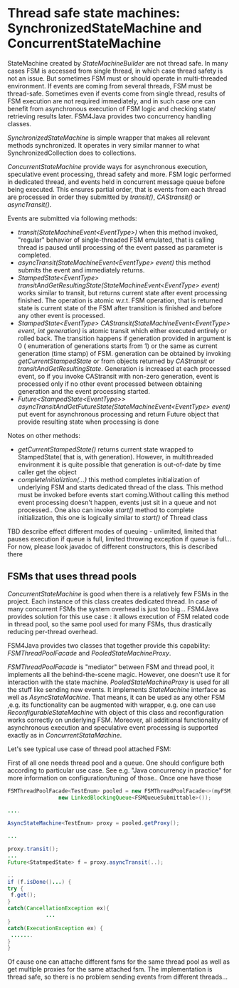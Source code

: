 # Thread safe state machines: SynchronizedStateMachine and ConcurrentStateMachine

StateMachine created by *StateMachineBuilder* are not thread safe. In many cases
FSM is accessed from single thread, in which case thread safety is not an issue.
But sometimes FSM must or should operate in multi-threaded environment. If events
are coming from several threads, FSM must be thread-safe. Sometimes even if events
come from single thread, results of FSM execution are not required immediately,
and in such case one can benefit from asynchronous execution of FSM logic and
checking state/ retrieving results later. FSM4Java provides two concurrency handling classes.

*SynchronizedStateMachine* is simple wrapper that makes all relevant methods
synchronized. It operates in very similar manner to what SynchronizedCollection
does to collections.

*ConcurrentStateMachine* provide ways for asynchronous execution, speculative event
processing, thread safety and more. FSM logic performed in dedicated thread, and
events held in concurrent message queue before being executed. This ensures partial
order, that is events from each thread are processed in order they submitted by
*transit()*, *CAStransit()* or *asyncTransit()*.

Events are submitted via following methods:

* *transit(StateMachineEvent&lt;EventType&gt;)* when this method invoked, "regular"
behavior of single-threaded FSM emulated, that is calling thread is paused until
processing of the event passed as parameter is completed.
* *asyncTransit(StateMachineEvent&lt;EventType&gt; event)* this method submits the
event and immediately returns.
* *StampedState&lt;EventType&gt; transitAndGetResultingState(StateMachineEvent&lt;EventType&gt; event)*
works similar to transit, but returns current state after event processing finished.
The operation is atomic w.r.t. FSM operation, that is returned state is current state
of the FSM after transition is finished and before any other event is processed.
* *StampedState&lt;EventType&gt; CAStransit(StateMachineEvent&lt;EventType&gt; event, int generation)*
is atomic transit which either executed entirely or rolled back. The transition
happens if generation provided in argument is 0 ( enumeration of generations starts
from 1) or the same as current generation (time stamp) of FSM. generation can be
obtained by invoking *getCurrentStampedState* or from objects returned by *CAStransit*
or *transitAndGetResultingState*. Generation is increased at each processed event,
so if you invoke CAStransit with non-zero generation, event is processed only if
no other event processed between obtaining generation and the event processing started.
* *Future&lt;StampedState&lt;EventType&gt;&gt; asyncTransitAndGetFutureState(StateMachineEvent&lt;EventType&gt; event)* put event for asynchronous processing
and return Future object that provide resulting state when processing is done
 

Notes on other methods:
* *getCurrentStampedState()* returns current state wrapped to StampedState( that
is, with generation). However, in multithreaded environment it is quite possible
that generation is out-of-date by time caller get the object
* *completeInitializtion(...)* this method completes initialization of underlying
FSM and starts dedicated thread of the class. This method must be invoked before
events start coming.Without calling this method event processing doesn't happen,
events just sit in a queue and not processed.. One also can invoke *start()* method
to complete initialization, this one is logically similar to *start()* of Thread
class

TBD describe effect different modes of queuing - unlimited, limited that pauses
execution if queue is full, limited throwing exception if queue is full...
For now, please look javadoc of different constructors, this is described there

## FSMs that uses thread pools

*ConcurrentStateMachine* is good when there is a relatively few FSMs in the project.
Each instance of this class creates dedicated thread. In case of many concurrent
FSMs the system overhead is just too big... FSM4Java provides solution for this
use case : it allows execution of FSM related code in thread pool, so the same pool
used for many FSMs, thus drastically reducing per-thread overhead.

FSM4Java provides two classes that together provide this capability: *FSMThreadPoolFacade*
and *PooledStateMachineProxy*.

 *FSMThreadPoolFacade* is "mediator" between FSM and thread pool, it implements
all the behind-the-scene magic. However, one doesn't use it for interaction with
the state machine.  *PooledStateMachineProxy* is used for all the stuff like sending
new events. It implements *StateMachine* interface as well as *AsyncStateMachine*.
That means, it can be used as any other FSM ,e.g. its functionality can be augmented
with wrapper, e.g. one can use *ReconfigurableStateMachine* with object of this
class and reconfiguration works correctly on underlying FSM. Moreover, all additional
functionality of asynchronous execution and speculative event processing is supported
exactly as in *ConcurrentStataMachine*.


Let's see typical use case of thread pool attached FSM:

First of all one needs  thread pool and a queue. One should configure both according
to particular use case. See e.g. "Java concurrency in practice" for more information
on configuration/tuning of those..
Once one have those

```java
FSMThreadPoolFacade<TestEnum> pooled = new FSMThreadPoolFacade<>(myFSM,pool,
                new LinkedBlockingQueue<FSMQueueSubmittable>());

....

AsyncStateMachine<TestEnum> proxy = pooled.getProxy();

...

proxy.transit();
...
Future<StatmpedState> f = proxy.asyncTransit(..);

..
if (f.isDone()...) {
try {
 f.get();
}
catch(CancellationException ex){
            ...    
}
catch(ExecutionException ex) {
 .......              
}
}
```

Of cause one can attache different fsms for the same thread pool as well as
get multiple proxies for the same attached fsm. The implementation is thread
safe, so there is no problem sending events from different threads...
